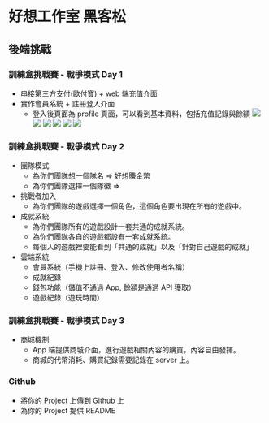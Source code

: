 # 好想工作室 黑客松 
## 後端挑戰

### 訓練盒挑戰賽 - 戰爭模式 Day 1 
* 串接第三方支付(歐付寶) + web 端充值介面
* 實作會員系統 + 註冊登入介面
    * 登入後頁面為 profile 頁面，可以看到基本資料，包括充值記錄與餘額
![](https://i.imgur.com/34pu4Av.png)
![](https://i.imgur.com/eHkLc7A.png)
![](https://i.imgur.com/A8vSDlO.png)
![](https://i.imgur.com/xnUZGKe.png)
![](https://i.imgur.com/yq928v1.png)
![](https://i.imgur.com/QH1NvHs.png)
### 訓練盒挑戰賽 - 戰爭模式 Day 2
* 團隊模式
    - 為你們團隊想一個隊名 => 好想賺金幣
    - 為你們團隊選擇一個隊徽 => 
 * 挑戰者加入
   - 為你們團隊的遊戲選擇一個角色，這個角色要出現在所有的遊戲中。
 * 成就系統
   - 為你們團隊所有的遊戲設計一套共通的成就系統。
   - 為你們團隊各自的遊戲都設有一套成就系統。
   - 每個人的遊戲裡要能看到「共通的成就」以及「針對自己遊戲的成就」
 * 雲端系統
   - 會員系統（手機上註冊、登入、修改使用者名稱）
   - 成就紀錄
   - 錢包功能（儲值不通過 App, 餘額是通過 API 獲取）
   - 遊戲紀錄（遊玩時間）
   
### 訓練盒挑戰賽 - 戰爭模式 Day 3
* 商城機制
  - App 端提供商城介面，進行遊戲相關內容的購買，內容自由發揮。
  - 商城的代幣消耗、購買紀錄需要記錄在 server 上。

### Github
- 將你的 Project 上傳到 Github 上
- 為你的 Project 提供 README